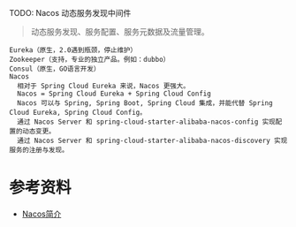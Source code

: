 TODO: Nacos 动态服务发现中间件

> 动态服务发现、服务配置、服务元数据及流量管理。

```
Eureka（原生，2.0遇到瓶颈，停止维护）
Zookeeper（支持，专业的独立产品。例如：dubbo）
Consul（原生，GO语言开发）
Nacos
  相对于 Spring Cloud Eureka 来说，Nacos 更强大。
  Nacos = Spring Cloud Eureka + Spring Cloud Config
  Nacos 可以与 Spring, Spring Boot, Spring Cloud 集成，并能代替 Spring Cloud Eureka, Spring Cloud Config。
  通过 Nacos Server 和 spring-cloud-starter-alibaba-nacos-config 实现配置的动态变更。
  通过 Nacos Server 和 spring-cloud-starter-alibaba-nacos-discovery 实现服务的注册与发现。
```

# 参考资料

- [Nacos简介](https://blog.csdn.net/qq_51726114/article/details/123115068)
